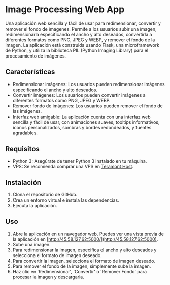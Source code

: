 # Image Processing Web App

Una aplicación web sencilla y fácil de usar para redimensionar, convertir y remover el fondo de imágenes. Permite a los usuarios subir una imagen, redimensionarla especificando el ancho y alto deseados, convertirla a diferentes formatos como PNG, JPEG y WEBP, y remover el fondo de la imagen. La aplicación está construida usando Flask, una microframework de Python, y utiliza la biblioteca PIL (Python Imaging Library) para el procesamiento de imágenes.

## Características

- Redimensionar imágenes: Los usuarios pueden redimensionar imágenes especificando el ancho y alto deseados.
- Convertir imágenes: Los usuarios pueden convertir imágenes a diferentes formatos como PNG, JPEG y WEBP.
- Remover fondo de imágenes: Los usuarios pueden remover el fondo de las imágenes.
- Interfaz web amigable: La aplicación cuenta con una interfaz web sencilla y fácil de usar, con animaciones suaves, tooltips informativos, iconos personalizados, sombras y bordes redondeados, y fuentes agradables.

## Requisitos

- Python 3: Asegúrate de tener Python 3 instalado en tu máquina.
- VPS: Se recomienda comprar una VPS en [Teramont Host](https://www.teramont.net/vps).

## Instalación

1. Clona el repositorio de GitHub.
2. Crea un entorno virtual e instala las dependencias.
3. Ejecuta la aplicación.

## Uso

1. Abre la aplicación en un navegador web. Puedes ver una vista previa de la aplicación en [http://45.58.127.62:5000/](http://45.58.127.62:5000).
2. Sube una imagen.
3. Para redimensionar la imagen, especifica el ancho y alto deseados y selecciona el formato de imagen deseado.
4. Para convertir la imagen, selecciona el formato de imagen deseado.
5. Para remover el fondo de la imagen, simplemente sube la imagen.
6. Haz clic en 'Redimensionar', 'Convertir' o 'Remover Fondo' para procesar la imagen y descargarla.
